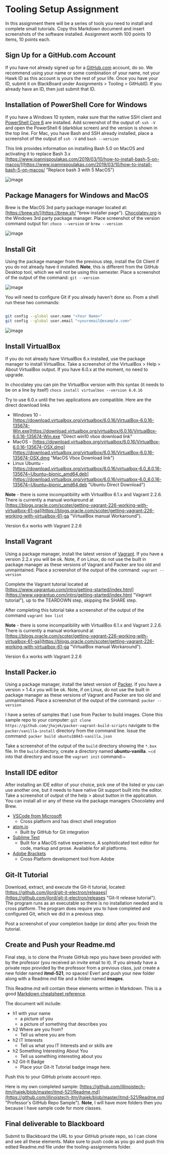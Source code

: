 # Tooling Setup Assignment

In this assignment there will be a series of tools you need to install and complete small tutorials.  Copy this Markdown document and insert screenshots of the software installed.  Assignment worth 100 points 10 items, 10 points each.

## Sign Up for a GitHub.com Account

If you have not already signed up for a [GitHub.com](https://github.com "Github.com signup") account, do so.  We recommend using your name or some combination of your name, not your Hawk ID as this account is yours the rest of your life.  Once you have your ID, submit it on BlackBoard under Assignments > Tooling > GitHubID.  If you already have an ID, then just submit that ID.

## Installation of PowerShell Core for Windows

If you have a Windows 10 system, make sure that the native SSH client and [PowerShell Core 6](https://github.com/PowerShell/PowerShell/releases/tag/v6.2.3 "PowerShell Core 6 Download") are installed.  Add screenshot of the output of: ```ssh -V``` and open the PowerShell 6 (darkblue screen) and the version is shown in the top line.   For Mac, you have Bash and SSH already installed, place a screenshot of the output of ```ssh -V``` and ```bash --version```

This link provides information on installing Bash 5.0 on MacOS and activating it to replace Bash 3.x
[https://www.ioannispoulakas.com/2019/03/10/how-to-install-bash-5-on-macos/](https://www.ioannispoulakas.com/2019/03/10/how-to-install-bash-5-on-macos/ "Replace bash 3 with 5 MacOS")

![image](https://user-images.githubusercontent.com/36481628/73485987-c8efb080-4369-11ea-801d-31d2efbdee6d.png)

## Package Managers for Windows and MacOS

Brew is the MacOS 3rd party package manager located at: [https://brew.sh/](https://brew.sh/ "brew installer page").  [Chocolatey.org](https://chocolatey.org/ "Chocolatey.org download page") is the Windows 3rd party package manager.  Place screenshot of the version command output for: ```choco --version``` or ```brew --version```

![image](https://user-images.githubusercontent.com/36481628/73487326-60ee9980-436c-11ea-94c0-357d78ee7dce.png)

## Install Git

Using the package manager from the previous step, install the Git Client if you do not already have it installed.  **Note**, this is different from the GitHub Desktop tool, which we will not be using this semester.
Place a screenshot of the output of the command: ```git --version```

![image](https://user-images.githubusercontent.com/36481628/73501966-1598b300-438d-11ea-8444-9bcf058e5506.png)

You will need to configure Git if you already haven't done so.  From a shell run these two commands:

```bash

git config --global user.name "<Your Name>"
git config --global user.email "<youremail@example.com>"
```
![image](https://user-images.githubusercontent.com/36481628/73502448-a2903c00-438e-11ea-9abc-eee725ee5b91.png)

## Install VirtualBox

If you do not already have VirtualBox 6.x installed, use the package manager to install VirtualBox.  Take a screenshot of the VirtualBox > Help > About VirtualBox output.  If you have 6.0.x at the moment, no need to upgrade.

In chocolatey you can pin the VirtualBox version with this syntax (it needs to be on a line by itself)
```choco install virtualbox --version 6.0.16```

Try to use 6.0.x until the two applications are compatible.  Here are the direct download links

* Windows 10 - [https://download.virtualbox.org/virtualbox/6.0.16/VirtualBox-6.0.16-135674-Win.exe]https://download.virtualbox.org/virtualbox/6.0.16/VirtualBox-6.0.16-135674-Win.exe "Direct win10 vbox download link"
* MacOS - [https://download.virtualbox.org/virtualbox/6.0.16/VirtualBox-6.0.16-135674-OSX.dmg](https://download.virtualbox.org/virtualbox/6.0.16/VirtualBox-6.0.16-135674-OSX.dmg "MacOS Vbox Download link")
* Linux Ubuntu - [https://download.virtualbox.org/virtualbox/6.0.16/virtualbox-6.0_6.0.16-135674~Ubuntu~bionic_amd64.deb](https://download.virtualbox.org/virtualbox/6.0.16/virtualbox-6.0_6.0.16-135674~Ubuntu~bionic_amd64.deb "Ubuntu Direct Download")

**Note** - there is some incompatibility with VirtualBox 6.1.x and Vagrant 2.2.6. There is currently a manual workaround at [https://blogs.oracle.com/scoter/getting-vagrant-226-working-with-virtualbox-61-ga](https://blogs.oracle.com/scoter/getting-vagrant-226-working-with-virtualbox-61-ga "VirtualBox manual Workaround").

Version 6.x works with Vagrant 2.2.6

## Install Vagrant

Using a package manager, install the latest version of [Vagrant](https://vagrantup.com "Vagrant download site").  If you have a version 2.2.x you will be ok.  Note, if on Linux, do not use the built in package manager as these versions of Vagrant and Packer are too old and unmaintained.  Place a screenshot of the output of the command: ```vagrant --version```

Complete the Vagrant tutorial located at [https://www.vagrantup.com/intro/getting-started/index.html](https://www.vagrantup.com/intro/getting-started/index.html "Vagrant tutorial"), up to the TEARDOWN step, skipping the SHARE step.  

After completing this tutorial take a screenshot of the output of the command ```vagrant box list```

**Note** - there is some incompatibility with VirtualBox 6.1.x and Vagrant 2.2.6. There is currently a manual workaround at [https://blogs.oracle.com/scoter/getting-vagrant-226-working-with-virtualbox-61-ga](https://blogs.oracle.com/scoter/getting-vagrant-226-working-with-virtualbox-61-ga "VirtualBox manual Workaround").

Version 6.x works with Vagrant 2.2.6

## Install Packer.io

Using a package manager, install the latest version of [Packer](https://packer.io "Packer install site").  If you have a version > 1.4.x you will be ok. Note, if on Linux, do not use the built in package manager as these versions of Vagrant and Packer are too old and unmaintained.  Place a screenshot of the output of the command: ```packer --version```

I have a series of samples that I use from Packer to build images.  Clone this sample repo to your computer: ```git clone https://github.com/jhajek/packer-vagrant-build-scripts```  navigate to the ```packer/vanilla-install``` directory from the command line.  Issue the command: ```packer build ubuntu18043-vanilla.json```

Take a screenshot of the output of the ```build``` directory showing the ```*.box``` file.  In the ```build``` directory, create a directory named **ubuntu-vanilla**.  ~```cd``` into that directory and issue the ```vagrant init``` command:~

## Install IDE editor

After installing an IDE editor of your choice, pick one of the listed or you can use another one, but it needs to have native Git support built into the editor.  Take a screenshot of output of the help > about button in the application.  You can install all or any of these via the package managers Chocolatey and Brew.

* [VSCode from Microsoft](https://code.visualstudio.com/ "VSCode install")
  * Cross platform and has direct shell integration
* [atom.io](https://atom.io/ "Atom.io install")
  * Built by GitHub for Git integration
* [Sublime Text](http://www.sublimetext.com/ "Submlime Text installer site")
  * Built for a MacOS native experience, A sophisticated text editor for code, markup and prose.  Available for all platforms.
* [Adobe Brackets](http://brackets.io/ "Adobe Brackets Install")
  * Cross Platform development tool from Adobe

## Git-It Tutorial

Download, extract, and execute the Git-It tutorial, located: [https://github.com/jlord/git-it-electron/releases](https://github.com/jlord/git-it-electron/releases "Git-It release tutorial").  The program runs as an executable so there is no installation needed and is cross platform.  The program does require you to have completed and configured Git, which we did in a previous step.  

Post a screenshot of your completion badge (or dots) after you finish the tutorial.

## Create and Push your Readme.md

Final step, is to clone the Private GitHub repo you have been provided with by the professor (you received an invite email to it).  If you already have a private repo provided by the professor from a previous class, just create a new folder named **itmd-521**, no spaces! Ever! and push your new folder along with a Readme.md file and a folder named **images**.  

This Readme.md will contain these elements written in Markdown. This is a good [Markdown cheatsheet reference](https://github.com/adam-p/markdown-here/wiki/Markdown-Cheatsheet "Markdown cheatsheet").

The document will include:

* h1 with your name
  * a picture of you
  * a picture of something that describes you
* h2 Where are you from?
  * Tell us where you are from
* h2 IT Interests
  * Tell us what you IT Interests and or skills are
* h2 Something Interesting About You
  * Tell us something interesting about you
* h2 Git-It Badge
  * Place your Git-It Tutorial badge image here.

Push this to your GitHub private account repo.

Here is my own completed sample: [https://github.com/illinoistech-itm/jhajek/blob/master/itmd-521/Readme.md](https://github.com/illinoistech-itm/jhajek/blob/master/itmd-521/Readme.md "Professor's GitHub Repo Sample").  **Note**, I will have more folders then you because I have sample code for more classes.

## Final deliverable to Blackboard

Submit to Blackboard the URL to your GitHub private repo, so I can clone and see all these elements.  Make sure to push code as you go and push this edited Readme.md file under the tooling-assignments folder.
